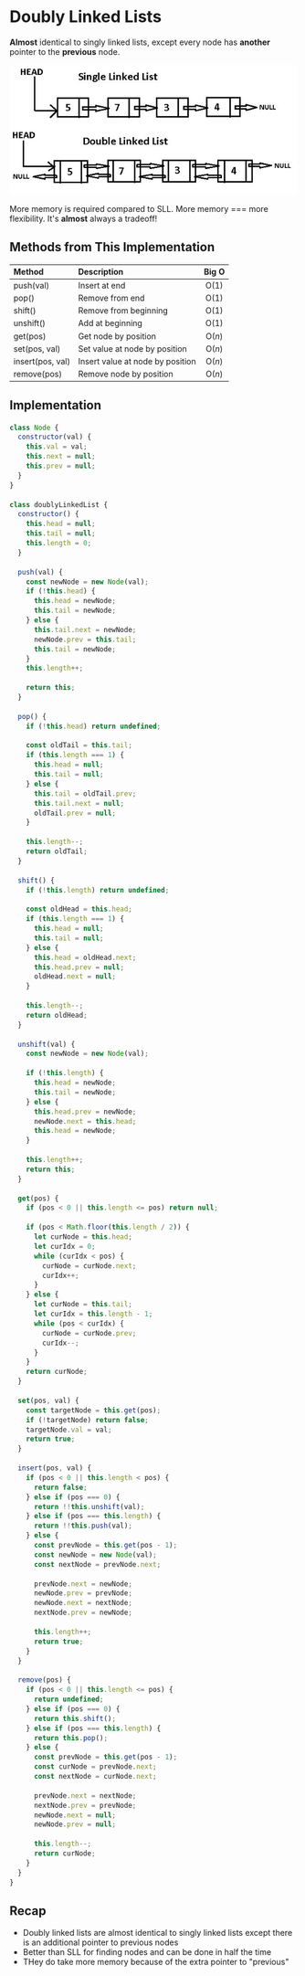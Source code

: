 # Doubly Linked Lists

**Almost** identical to singly linked lists, except every node has **another** pointer to the **previous** node.

![Linked List Comparison](./img/doubly-linked-list.jpeg 'Linked List Comparison')

More memory is required compared to SLL. More memory === more flexibility. It's **almost** always a tradeoff!

## Methods from This Implementation

| Method           | Description                      | Big O  |
| :--------------- | :------------------------------- | :----: |
| push(val)        | Insert at end                    |  O(1)  |
| pop()            | Remove from end                  |  O(1)  |
| shift()          | Remove from beginning            |  O(1)  |
| unshift()        | Add at beginning                 |  O(1)  |
| get(pos)         | Get node by position             | O(_n_) |
| set(pos, val)    | Set value at node by position    | O(_n_) |
| insert(pos, val) | Insert value at node by position | O(_n_) |
| remove(pos)      | Remove node by position          | O(_n_) |

## Implementation

```js
class Node {
  constructor(val) {
    this.val = val;
    this.next = null;
    this.prev = null;
  }
}

class doublyLinkedList {
  constructor() {
    this.head = null;
    this.tail = null;
    this.length = 0;
  }

  push(val) {
    const newNode = new Node(val);
    if (!this.head) {
      this.head = newNode;
      this.tail = newNode;
    } else {
      this.tail.next = newNode;
      newNode.prev = this.tail;
      this.tail = newNode;
    }
    this.length++;

    return this;
  }

  pop() {
    if (!this.head) return undefined;

    const oldTail = this.tail;
    if (this.length === 1) {
      this.head = null;
      this.tail = null;
    } else {
      this.tail = oldTail.prev;
      this.tail.next = null;
      oldTail.prev = null;
    }

    this.length--;
    return oldTail;
  }

  shift() {
    if (!this.length) return undefined;

    const oldHead = this.head;
    if (this.length === 1) {
      this.head = null;
      this.tail = null;
    } else {
      this.head = oldHead.next;
      this.head.prev = null;
      oldHead.next = null;
    }

    this.length--;
    return oldHead;
  }

  unshift(val) {
    const newNode = new Node(val);

    if (!this.length) {
      this.head = newNode;
      this.tail = newNode;
    } else {
      this.head.prev = newNode;
      newNode.next = this.head;
      this.head = newNode;
    }

    this.length++;
    return this;
  }

  get(pos) {
    if (pos < 0 || this.length <= pos) return null;

    if (pos < Math.floor(this.length / 2)) {
      let curNode = this.head;
      let curIdx = 0;
      while (curIdx < pos) {
        curNode = curNode.next;
        curIdx++;
      }
    } else {
      let curNode = this.tail;
      let curIdx = this.length - 1;
      while (pos < curIdx) {
        curNode = curNode.prev;
        curIdx--;
      }
    }
    return curNode;
  }

  set(pos, val) {
    const targetNode = this.get(pos);
    if (!targetNode) return false;
    targetNode.val = val;
    return true;
  }

  insert(pos, val) {
    if (pos < 0 || this.length < pos) {
      return false;
    } else if (pos === 0) {
      return !!this.unshift(val);
    } else if (pos === this.length) {
      return !!this.push(val);
    } else {
      const prevNode = this.get(pos - 1);
      const newNode = new Node(val);
      const nextNode = prevNode.next;

      prevNode.next = newNode;
      newNode.prev = prevNode;
      newNode.next = nextNode;
      nextNode.prev = newNode;

      this.length++;
      return true;
    }
  }

  remove(pos) {
    if (pos < 0 || this.length <= pos) {
      return undefined;
    } else if (pos === 0) {
      return this.shift();
    } else if (pos === this.length) {
      return this.pop();
    } else {
      const prevNode = this.get(pos - 1);
      const curNode = prevNode.next;
      const nextNode = curNode.next;

      prevNode.next = nextNode;
      nextNode.prev = prevNode;
      newNode.next = null;
      newNode.prev = null;

      this.length--;
      return curNode;
    }
  }
}
```

## Recap

- Doubly linked lists are almost identical to singly linked lists except there is an additional pointer to previous nodes
- Better than SLL for finding nodes and can be done in half the time
- THey do take more memory because of the extra pointer to "previous"
